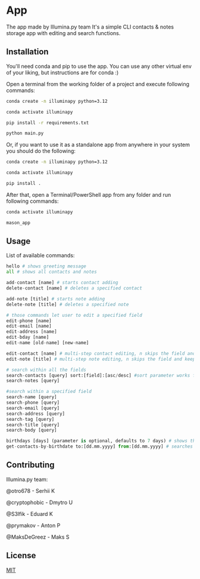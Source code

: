# App

The app made by Illumina.py team
It's a simple CLI contacts & notes storage app with editing and search functions.

## Installation

You'll need conda and pip to use the app. You can use any other virtual env of your liking, but instructions are for conda :)

Open a terminal from the working folder of a project and execute following commands:
```bash
conda create -n illuminapy python=3.12

conda activate illuminapy

pip install -r requirements.txt

python main.py
```

Or, if you want to use it as a standalone app from anywhere in your system you should do the following:
```bash
conda create -n illuminapy python=3.12

conda activate illuminapy

pip install .

```

After that, open a Terminal/PowerShell app from any folder and run following commands:
```bash
conda activate illuminapy

mason_app
```

## Usage

List of available commands:
```python
hello # shows greeting message
all # shows all contacts and notes

add-contact [name] # starts contact adding
delete-contact [name] # deletes a specified contact

add-note [title] # starts note adding
delete-note [title] # deletes a specified note

# those commands let user to edit a specified field
edit-phone [name]
edit-email [name]
edit-address [name]
edit-bday [name]
edit-name [old-name] [new-name]

edit-contact [name] # multi-step contact editing, n skips the field and keeps it unchanged
edit-note [title] # multi-step note editing, n skips the field and keeps it unchanged

# search within all the fields
search-contacts [query] sort:[field]:[asc/desc] #sort parameter works for every search command including ones below
search-notes [query]

#search within a specified field
search-name [query] 
search-phone [query]
search-email [query]
search-address [query]
search-tag [query]
search-title [query]
search-body [query]

birthdays [days] (parameter is optional, defaults to 7 days) # shows the contacts who has birthday in [x] days
get-contacts-by-birthdate to:[dd.mm.yyyy] from:[dd.mm.yyyy] # searches contacts with birthdays within a specified range
```

## Contributing

Illumina.py team:

@otro678 - Serhii K

@cryptophobic - Dmytro U

@S3lfik - Eduard K

@prymakov - Anton P

@MaksDeGreez - Maks S

## License

[MIT](https://choosealicense.com/licenses/mit/)